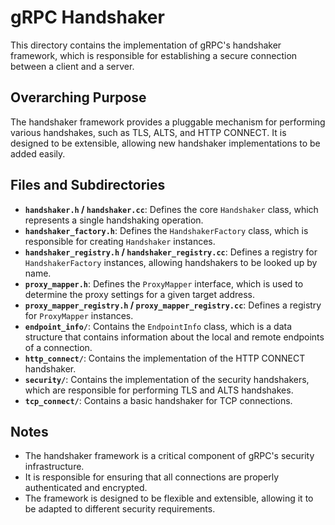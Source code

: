 # gRPC Handshaker

This directory contains the implementation of gRPC's handshaker framework, which is responsible for establishing a secure connection between a client and a server.

## Overarching Purpose

The handshaker framework provides a pluggable mechanism for performing various handshakes, such as TLS, ALTS, and HTTP CONNECT. It is designed to be extensible, allowing new handshaker implementations to be added easily.

## Files and Subdirectories

- **`handshaker.h` / `handshaker.cc`**: Defines the core `Handshaker` class, which represents a single handshaking operation.
- **`handshaker_factory.h`**: Defines the `HandshakerFactory` class, which is responsible for creating `Handshaker` instances.
- **`handshaker_registry.h` / `handshaker_registry.cc`**: Defines a registry for `HandshakerFactory` instances, allowing handshakers to be looked up by name.
- **`proxy_mapper.h`**: Defines the `ProxyMapper` interface, which is used to determine the proxy settings for a given target address.
- **`proxy_mapper_registry.h` / `proxy_mapper_registry.cc`**: Defines a registry for `ProxyMapper` instances.
- **`endpoint_info/`**: Contains the `EndpointInfo` class, which is a data structure that contains information about the local and remote endpoints of a connection.
- **`http_connect/`**: Contains the implementation of the HTTP CONNECT handshaker.
- **`security/`**: Contains the implementation of the security handshakers, which are responsible for performing TLS and ALTS handshakes.
- **`tcp_connect/`**: Contains a basic handshaker for TCP connections.

## Notes

- The handshaker framework is a critical component of gRPC's security infrastructure.
- It is responsible for ensuring that all connections are properly authenticated and encrypted.
- The framework is designed to be flexible and extensible, allowing it to be adapted to different security requirements.
